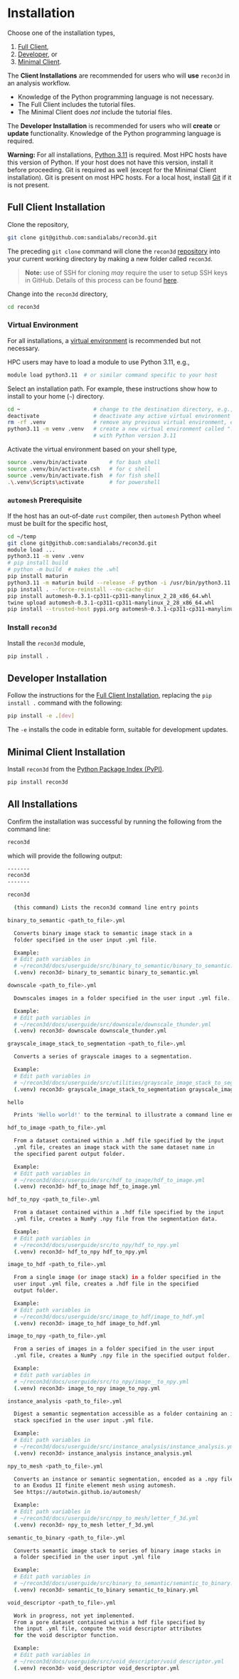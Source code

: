 # Installation

Choose one of the installation types,

1. [Full Client](#full-client-installation),
2. [Developer](#developer-installation), or
3. [Minimal Client](#minimal-client-installation).

The **Client Installations** are recommended for users who will **use** `recon3d` in an analysis workflow.
  - Knowledge of the Python programming language is not necessary.
  - The Full Client includes the tutorial files.
  - The Minimal Client does *not* include the tutorial files.

The **Developer Installation** is recommended for users who will **create** or **update** functionality.  Knowledge of the Python programming language is required.

<div class="warning">
<strong>Warning:</strong>
For all installations, <a href="https://www.python.org/downloads">Python 3.11</a> is required.  Most HPC hosts have this version of Python.  If your host does not have this version, install it before proceeding.
Git is required as well (except for the Minimal Client installation).  Git is present on most HPC hosts.  For a local host, install <a href="https://git-scm.com">Git</a> if it is not present.
</div>

## Full Client Installation

Clone the repository,

```sh
git clone git@github.com:sandialabs/recon3d.git
```

The preceding `git clone` command will clone the `recon3d` [repository](https://github.com/sandialabs/recon3d) into your current working directory by making a new folder called `recon3d`.

> **Note:** use of SSH for cloning *may* require the user to setup SSH keys in GitHub. Details of this process can be found [here](https://docs.github.com/en/authentication/connecting-to-github-with-ssh/adding-a-new-ssh-key-to-your-github-account).

Change into the `recon3d` directory,

```sh
cd recon3d
```

### Virtual Environment

For all installations,
a [virtual environment](https://docs.python.org/3/library/venv.html)
is recommended but not necessary.

HPC users may have to load a module to use Python 3.11, e.g.,

```sh
module load python3.11  # or similar command specific to your host
```

Select an installation path.  For example, these instructions show how to install to your home (`~`) directory.

```sh
cd ~                       # change to the destination directory, e.g., home (~)
deactivate                 # deactivate any active virtual environment
rm -rf .venv               # remove any previous virtual environment, e.g., ".venv"
python3.11 -m venv .venv   # create a new virtual environment called ".venv"
                           # with Python version 3.11
```

Activate the virtual environment based on your shell type,

```sh
source .venv/bin/activate       # for bash shell
source .venv/bin/activate.csh   # for c shell
source .venv/bin/activate.fish  # for fish shell
.\.venv\Scripts\activate        # for powershell
```

### `automesh` Prerequisite

If the host has an out-of-date `rust` compiler, then `automesh` Python wheel
must be built for the specific host,

```sh
cd ~/temp
git clone git@github.com:sandialabs/recon3d.git
module load ...
python3.11 -m venv .venv
# pip install build
# python -m build  # makes the .whl
pip install maturin
python3.11 -m maturin build --release -F python -i /usr/bin/python3.11
pip install . --force-reinstall --no-cache-dir
pip install automesh-0.3.1-cp311-cp311-manylinux_2_28_x86_64.whl
twine upload automesh-0.3.1-cp311-cp311-manylinux_2_28_x86_64.whl
pip install --trusted-host pypi.org automesh-0.3.1-cp311-cp311-manylinux_2_28_x86_64.whl
```

### Install `recon3d`

Install the `recon3d` module,

```sh
pip install .
```

## Developer Installation

Follow the instructions for the [Full Client Installation](#full-client-installation), replacing the `pip install .` command with the following:

```sh
pip install -e .[dev]
```

The `-e` installs the code in editable form, suitable for development updates.

## Minimal Client Installation

Install `recon3d` from the [Python Package Index (PyPI)](https://pypi.org/project/recon3d/).

```sh
pip install recon3d
```

<!-- The simplest method to install the package is to utilize a wheel file, which can be found in the `dist` folder of the repository. This procedure should be platform independent and has been tested on macOS, Windows, and Linux. Download the wheel (`.whl` file) to install the package. -->

<!-- Install the wheel file, which includes all dependencies (internet connection required):

```sh
# current release name is "recon3d-1.0.7-py3-none-any.whl"
pip install .\dist\recon3d-1.0.7-py3-none-any.whl
``` -->

## All Installations

Confirm the installation was successful by running the following from the command line:

```sh
recon3d
```

which will provide the following output:

<!-- No longer use the ```sh cmdrun recon3d ``` because mdbook cannot format ANSI codes -->
<!-- So this is hardcoded and needs to be manually updated each time the API changes. -->

```sh
-------
recon3d
-------

recon3d

  (this command) Lists the recon3d command line entry points

binary_to_semantic <path_to_file>.yml

  Converts binary image stack to semantic image stack in a
  folder specified in the user input .yml file.

  Example:
  # Edit path variables in
  # ~/recon3d/docs/userguide/src/binary_to_semantic/binary_to_semantic.yml
  (.venv) recon3d> binary_to_semantic binary_to_semantic.yml

downscale <path_to_file>.yml

  Downscales images in a folder specified in the user input .yml file.

  Example:
  # Edit path variables in
  # ~/recon3d/docs/userguide/src/downscale/downscale_thunder.yml
  (.venv) recon3d> downscale downscale_thunder.yml

grayscale_image_stack_to_segmentation <path_to_file>.yml

  Converts a series of grayscale images to a segmentation.

  Example:
  # Edit path variables in
  # ~/recon3d/docs/userguide/src/utilities/grayscale_image_stack_to_segmentation.yml
  (.venv) recon3d> grayscale_image_stack_to_segmentation grayscale_image_stack_to_segmentation.yml

hello

  Prints 'Hello world!' to the terminal to illustrate a command line entry point.

hdf_to_image <path_to_file>.yml

  From a dataset contained within a .hdf file specified by the input
  .yml file, creates an image stack with the same dataset name in
  the specified parent output folder.

  Example:
  # Edit path variables in
  # ~/recon3d/docs/userguide/src/hdf_to_image/hdf_to_image.yml
  (.venv) recon3d> hdf_to_image hdf_to_image.yml

hdf_to_npy <path_to_file>.yml

  From a dataset contained within a .hdf file specified by the input
  .yml file, creates a NumPy .npy file from the segmentation data.

  Example:
  # Edit path variables in
  # ~/recon3d/docs/userguide/src/to_npy/hdf_to_npy.yml
  (.venv) recon3d> hdf_to_npy hdf_to_npy.yml

image_to_hdf <path_to_file>.yml

  From a single image (or image stack) in a folder specified in the
  user input .yml file, creates a .hdf file in the specified
  output folder.

  Example:
  # Edit path variables in
  # ~/recon3d/docs/userguide/src/image_to_hdf/image_to_hdf.yml
  (.venv) recon3d> image_to_hdf image_to_hdf.yml

image_to_npy <path_to_file>.yml

  From a series of images in a folder specified in the user input
  .yml file, creates a NumPy .npy file in the specified output folder.

  Example:
  # Edit path variables in
  # ~/recon3d/docs/userguide/src/to_npy/image__to_npy.yml
  (.venv) recon3d> image_to_npy image_to_npy.yml

instance_analysis <path_to_file>.yml

  Digest a semantic segmentation accessible as a folder containing an image
  stack specified in the user input .yml file.

  Example:
  # Edit path variables in
  # ~/recon3d/docs/userguide/src/instance_analysis/instance_analysis.yml
  (.venv) recon3d> instance_analysis instance_analysis.yml

npy_to_mesh <path_to_file>.yml

  Converts an instance or semantic segmentation, encoded as a .npy file,
  to an Exodus II finite element mesh using automesh.
  See https://autotwin.github.io/automesh/

  Example:
  # Edit path variables in
  # ~/recon3d/docs/userguide/src/npy_to_mesh/letter_f_3d.yml
  (.venv) recon3d> npy_to_mesh letter_f_3d.yml

semantic_to_binary <path_to_file>.yml

  Converts semantic image stack to series of binary image stacks in
  a folder specified in the user input .yml file

  Example:
  # Edit path variables in
  # ~/recon3d/docs/userguide/src/binary_to_semantic/semantic_to_binary.yml
  (.venv) recon3d> semantic_to_binary semantic_to_binary.yml

void_descriptor <path_to_file>.yml

  Work in progress, not yet implemented.
  From a pore dataset contained within a hdf file specified by
  the input .yml file, compute the void descriptor attributes
  for the void descriptor function.

  Example:
  # Edit path variables in
  # ~/recon3d/docs/userguide/src/void_descriptor/void_descriptor.yml
  (.venv) recon3d> void_descriptor void_descriptor.yml
```
